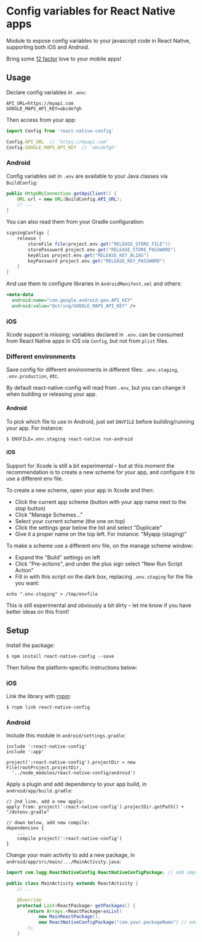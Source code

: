# Config variables for React Native apps

Module to expose config variables to your javascript code in React Native, supporting both iOS and Android.

Bring some [12 factor](http://12factor.net/config) love to your mobile apps!


## Usage

Declare config variables in `.env`:

```
API_URL=https://myapi.com
GOOGLE_MAPS_API_KEY=abcdefgh
```

Then access from your app:

```js
import Config from 'react-native-config'

Config.API_URL  // 'https://myapi.com'
Config.GOOGLE_MAPS_API_KEY  // 'abcdefgh'
```

### Android

Config variables set in `.env` are available to your Java classes via `BuildConfig`:

```java
public HttpURLConnection getApiClient() {
    URL url = new URL(BuildConfig.API_URL);
    // ...
}
```

You can also read them from your Gradle configuration:

```groovy
signingConfigs {
    release {
        storeFile file(project.env.get("RELEASE_STORE_FILE"))
        storePassword project.env.get("RELEASE_STORE_PASSWORD")
        keyAlias project.env.get("RELEASE_KEY_ALIAS")
        keyPassword project.env.get("RELEASE_KEY_PASSWORD")
    }
}
```

And use them to configure libraries in `AndroidManifest.xml` and others:

```xml
<meta-data
  android:name="com.google.android.geo.API_KEY"
  android:value="@string/GOOGLE_MAPS_API_KEY" />
```

### iOS

Xcode support is missing; variables declared in `.env`. can be consumed from React Native apps in iOS via `Config`, but not from `plist` files.


### Different environments

Save config for different environments in different files: `.env.staging`, `.env.production`, etc.

By default react-native-config will read from `.env`, but you can change it when building or releasing your app.


#### Android

To pick which file to use in Android, just set `ENVFILE` before building/running your app. For instance:

```
$ ENVFILE=.env.staging react-native run-android
```

#### iOS

Support for Xcode is still a bit experimental – but at this moment the recommendation is to create a new scheme for your app, and configure it to use a different env file.

To create a new scheme, open your app in Xcode and then:

- Click the current app scheme (button with your app name next to the stop button)
- Click "Manage Schemes..."
- Select your current scheme (the one on top)
- Click the settings gear below the list and select "Duplicate"
- Give it a proper name on the top left. For instance: "Myapp (staging)"

To make a scheme use a different env file, on the manage scheme window:

- Expand the "Build" settings on left
- Click "Pre-actions", and under the plus sign select "New Run Script Action"
- Fill in with this script on the dark box, replacing `.env.staging` for the file you want:

```
echo ".env.staging" > /tmp/envfile
```

This is still experimental and obviously a bit dirty – let me know if you have better ideas on this front!


## Setup

Install the package:

```
$ npm install react-native-config --save
```

Then follow the platform-specific instructions below:


### iOS

Link the library with [rnpm](https://github.com/rnpm/rnpm):

```
$ rnpm link react-native-config
```


### Android

Include this module in `android/settings.gradle`:
  
```
include ':react-native-config'
include ':app'

project(':react-native-config').projectDir = new File(rootProject.projectDir,
  '../node_modules/react-native-config/android')
```

Apply a plugin and add dependency to your app build, in `android/app/build.gradle`:

```
// 2nd line, add a new apply:
apply from: project(':react-native-config').projectDir.getPath() + "/dotenv.gradle"

// down below, add new compile:
dependencies {
    ...
    compile project(':react-native-config')
}
```

Change your main activity to add a new package, in `android/app/src/main/.../MainActivity.java`:

```java
import com.lugg.ReactNativeConfig.ReactNativeConfigPackage; // add import

public class MainActivity extends ReactActivity {
    // ...

    @Override
    protected List<ReactPackage> getPackages() {
        return Arrays.<ReactPackage>asList(
            new MainReactPackage(),
            new ReactNativeConfigPackage("com.your.packageName") // add package
        );
    }
```

